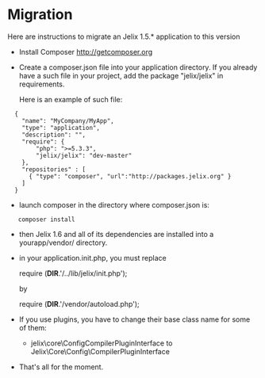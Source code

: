 Migration
=========


Here are instructions to migrate an Jelix 1.5.* application to this version

- Install Composer http://getcomposer.org
- Create a composer.json file into your application directory.
  If you already have a such file in your project, add the package "jelix/jelix"
  in requirements.
  
  Here is an example of such file:

```
  {
    "name": "MyCompany/MyApp",
    "type": "application",
    "description": "",
    "require": {
        "php": ">=5.3.3",
        "jelix/jelix": "dev-master"
    },
    "repositories" : [
      { "type": "composer", "url":"http://packages.jelix.org" }
    ]
  }
```

- launch composer in the directory where composer.json is:

```
   composer install
```

- then Jelix 1.6 and all of its dependencies are installed into a yourapp/vendor/ directory.
- in your application.init.php, you must replace

    require (__DIR__.'/../lib/jelix/init.php');

  by

    require (__DIR__.'/vendor/autoload.php');


- If you use plugins, you have to change their base class name for some of them:
   - jelix\core\ConfigCompilerPluginInterface to Jelix\Core\Config\CompilerPluginInterface

- That's all for the moment.

